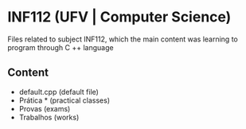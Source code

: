 # INF112 (UFV | Computer Science)
Files related to subject INF112, which the main content was learning to program through C ++ language

## Content
 - default.cpp (default file)
 - Prática * (practical classes)
 - Provas (exams)
 - Trabalhos (works)
